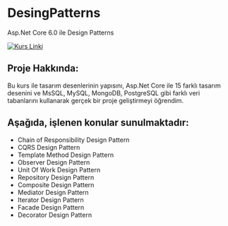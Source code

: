 # DesingPatterns
Asp.Net Core 6.0 ile Design Patterns 

[![Kurs Linki](https://img.shields.io/badge/Kurs%20Linki%20-izlemek%20için%20tıklayın-purple)](https://www.udemy.com/course/aspnet-core-6-ile-design-patterns-15-farkl-tasarm-deseni/)

## Proje Hakkında: 
Bu kurs ile tasarım desenlerinin yapısını, Asp.Net Core ile 15 farklı tasarım desenini ve MsSQL, MySQL, MongoDB, PostgreSQL gibi farklı veri tabanlarını kullanarak gerçek bir proje geliştirmeyi öğrendim.

## Aşağıda, işlenen konular sunulmaktadır:
* Chain of Responsibility Design Pattern
* CQRS Design Pattern
* Template Method Design Pattern
* Observer Design Pattern
* Unit Of Work Design Pattern
* Repository Design Pattern
* Composite Design Pattern
* Mediator Design Pattern
* Iterator Design Pattern
* Facade Design Pattern
* Decorator Design Pattern
